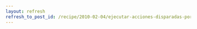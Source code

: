 ```yaml
---
layout: refresh
refresh_to_post_id: /recipe/2010-02-04/ejecutar-acciones-disparadas-por-eventos-en-repositorios-mercurial-hooks
---
```

